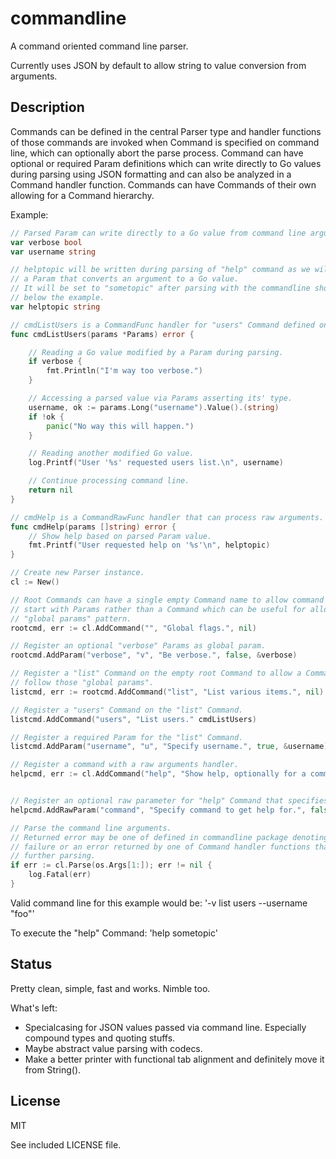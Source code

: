 # commandline

A command oriented command line parser.

Currently uses JSON by default to allow string to value conversion from arguments.

## Description

Commands can be defined in the central Parser type and handler functions of 
those commands are invoked when Command is specified on command line, which can
optionally abort the parse process. Command can have optional or required 
Param definitions which can write directly to Go values during parsing using 
JSON formatting and can also be analyzed in a Command handler function.
Commands can have Commands of their own allowing for a Command hierarchy.

Example:

```go
// Parsed Param can write directly to a Go value from command line arguments.
var verbose bool
var username string

// helptopic will be written during parsing of "help" command as we will define
// a Param that converts an argument to a Go value.
// It will be set to "sometopic" after parsing with the commandline shown 
// below the example.
var helptopic string

// cmdListUsers is a CommandFunc handler for "users" Command defined on "list" command.
func cmdListUsers(params *Params) error {

	// Reading a Go value modified by a Param during parsing.
	if verbose {
		fmt.Println("I'm way too verbose.")
	}

	// Accessing a parsed value via Params asserting its' type.
	username, ok := params.Long("username").Value().(string)
	if !ok {
		panic("No way this will happen.")
	}

	// Reading another modified Go value.
	log.Printf("User '%s' requested users list.\n", username)

	// Continue processing command line.
	return nil
}

// cmdHelp is a CommandRawFunc handler that can process raw arguments.
func cmdHelp(params []string) error {
	// Show help based on parsed Param value.
	fmt.Printf("User requested help on '%s'\n", helptopic)
}

// Create new Parser instance.
cl := New()

// Root Commands can have a single empty Command name to allow command line to
// start with Params rather than a Command which can be useful for allowing a
// "global params" pattern.
rootcmd, err := cl.AddCommand("", "Global flags.", nil)

// Register an optional "verbose" Params as global param.
rootcmd.AddParam("verbose", "v", "Be verbose.", false, &verbose)

// Register a "list" Command on the empty root Command to allow a Command to
// follow those "global params".
listcmd, err := rootcmd.AddCommand("list", "List various items.", nil)

// Register a "users" Command on the "list" Command. 
listcmd.AddCommand("users", "List users." cmdListUsers)

// Register a required Param for the "list" Command.
listcmd.AddParam("username", "u", "Specify username.", true, &username)

// Register a command with a raw arguments handler.
helpcmd, err := cl.AddCommand("help", "Show help, optionally for a command", cmdHelp)


// Register an optional raw parameter for "help" Command that specifies topic.
helpcmd.AddRawParam("command", "Specify command to get help for.", false, &helptopic)

// Parse the command line arguments.
// Returned error may be one of defined in commandline package denoting a Parse
// failure or an error returned by one of Command handler functions that aborts
// further parsing.
if err := cl.Parse(os.Args[1:]); err != nil {
	log.Fatal(err)
}
```

Valid command line for this example would be: '-v list users --username "foo"'

To execute the "help" Command: 'help sometopic'

## Status

Pretty clean, simple, fast and works. Nimble too.

What's left:
* Specialcasing for JSON values passed via command line. Especially compound types and quoting stuffs.
* Maybe abstract value parsing with codecs.
* Make a better printer with functional tab alignment and definitely move it from String().

## License

MIT

See included LICENSE file.